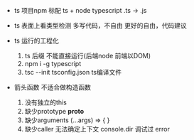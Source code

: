 - ts 项目npm 标配
    ts + node
    typescript  .ts -> .js
- ts 表面上看类型检测 多写代码，不自由 更好的自由，代码建议

- ts 运行的工程化 
    1. ts 后缀   不能直接运行(后端node 前端以DOM)
    2. npm i -g typescript
    3. tsc --init
        tsconfig.json ts编译文件

- 箭头函数  不适合做构造函数
    1. 没有独立的this 
    2. 缺少prototype __proto__
    3. 缺少arguments (...args) => { }
    4. 缺少caller 无法确定上下文
    console.dir 调试过 error
    

